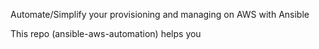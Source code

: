 Automate/Simplify your provisioning and managing on AWS with Ansible

This repo (ansible-aws-automation) helps you